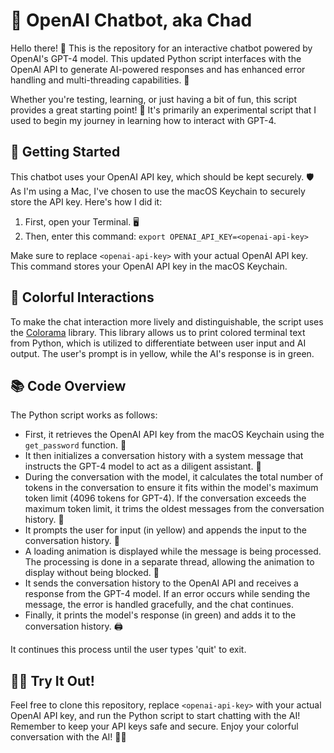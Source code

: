 # 🤖 OpenAI Chatbot, aka Chad

Hello there! 👋 This is the repository for an interactive chatbot powered by OpenAI's GPT-4 model. This updated Python script interfaces with the OpenAI API to generate AI-powered responses and has enhanced error handling and multi-threading capabilities. 🧠

Whether you're testing, learning, or just having a bit of fun, this script provides a great starting point! 🚀 It's primarily an experimental script that I used to begin my journey in learning how to interact with GPT-4.

## 🚀 Getting Started

This chatbot uses your OpenAI API key, which should be kept securely. 🛡️ As I'm using a Mac, I've chosen to use the macOS Keychain to securely store the API key. Here's how I did it:

1. First, open your Terminal. 🖥️
2. Then, enter this command: `export OPENAI_API_KEY=<openai-api-key>`

Make sure to replace `<openai-api-key>` with your actual OpenAI API key. This command stores your OpenAI API key in the macOS Keychain.

## 🌈 Colorful Interactions

To make the chat interaction more lively and distinguishable, the script uses the [Colorama](https://pypi.org/project/colorama/) library. This library allows us to print colored terminal text from Python, which is utilized to differentiate between user input and AI output. The user's prompt is in yellow, while the AI's response is in green.

## 📚 Code Overview

The Python script works as follows:

- First, it retrieves the OpenAI API key from the macOS Keychain using the `get_password` function. 🔑
- It then initializes a conversation history with a system message that instructs the GPT-4 model to act as a diligent assistant. 📝
- During the conversation with the model, it calculates the total number of tokens in the conversation to ensure it fits within the model's maximum token limit (4096 tokens for GPT-4). If the conversation exceeds the maximum token limit, it trims the oldest messages from the conversation history. 🧮
- It prompts the user for input (in yellow) and appends the input to the conversation history. 💬
- A loading animation is displayed while the message is being processed. The processing is done in a separate thread, allowing the animation to display without being blocked. 🔄
- It sends the conversation history to the OpenAI API and receives a response from the GPT-4 model. If an error occurs while sending the message, the error is handled gracefully, and the chat continues.
- Finally, it prints the model's response (in green) and adds it to the conversation history. 🖨️

It continues this process until the user types 'quit' to exit.

## 👩‍💻 Try It Out!

Feel free to clone this repository, replace `<openai-api-key>` with your actual OpenAI API key, and run the Python script to start chatting with the AI! Remember to keep your API keys safe and secure. Enjoy your colorful conversation with the AI! 💬🎉
